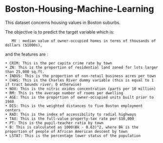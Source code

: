 # Boston-Housing-Machine-Learning

This dataset concerns housing values in Boston suburbs. 

The objective is to predict the target variable which is:
       
       MV : median value of owner-occupied homes in terms of thousands of dollars ($1000s),
 and  the features are : 
    
    • CRIM: This is the per capita crime rate by town
    • ZN: This is the proportion of residential land zoned for lots larger than 25,000 sq.ft.
    • INDUS: This is the proportion of non-retail business acres per town
    • CHAS: This is the Charles River dummy variable (this is equal to 1 if tract bounds river; 0 otherwise)
    • NOX: This is the nitric oxides concentration (parts per 10 million)
    • RM: This is the average number of rooms per dwelling
    • AGE: This is the proportion of owner-occupied units built prior to 1940
    • DIS: This is the weighted distances to five Boston employment centers
    • RAD: This is the index of accessibility to radial highways
    • TAX: This is the full-value property-tax rate per $10,000
    • PT: This is the pupil-teacher ratio by town
    • B: This is calculated as 1000(Bk - 0.63)^2, where Bk is the proportion of people of African American descent by town
    • LSTAT: This is the percentage lower status of the population





